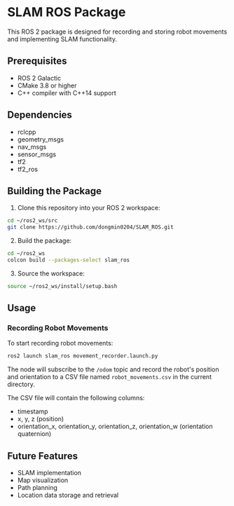 # SLAM ROS Package

This ROS 2 package is designed for recording and storing robot movements and implementing SLAM functionality.

## Prerequisites

- ROS 2 Galactic
- CMake 3.8 or higher
- C++ compiler with C++14 support

## Dependencies

- rclcpp
- geometry_msgs
- nav_msgs
- sensor_msgs
- tf2
- tf2_ros

## Building the Package

1. Clone this repository into your ROS 2 workspace:
```bash
cd ~/ros2_ws/src
git clone https://github.com/dongmin0204/SLAM_ROS.git
```

2. Build the package:
```bash
cd ~/ros2_ws
colcon build --packages-select slam_ros
```

3. Source the workspace:
```bash
source ~/ros2_ws/install/setup.bash
```

## Usage

### Recording Robot Movements

To start recording robot movements:

```bash
ros2 launch slam_ros movement_recorder.launch.py
```

The node will subscribe to the `/odom` topic and record the robot's position and orientation to a CSV file named `robot_movements.csv` in the current directory.

The CSV file will contain the following columns:
- timestamp
- x, y, z (position)
- orientation_x, orientation_y, orientation_z, orientation_w (orientation quaternion)

## Future Features

- SLAM implementation
- Map visualization
- Path planning
- Location data storage and retrieval 
